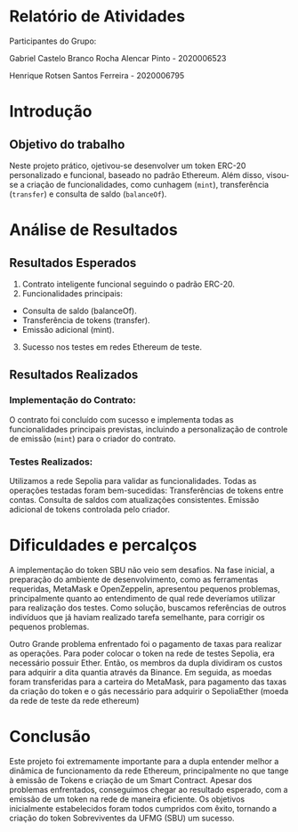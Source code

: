 # Relatório de Atividades

Participantes do Grupo:


Gabriel Castelo Branco Rocha Alencar Pinto - 2020006523 

Henrique Rotsen Santos Ferreira  - 2020006795

# Introdução
## Objetivo do trabalho

Neste projeto prático, ojetivou-se desenvolver um token ERC-20 personalizado e funcional, baseado no padrão Ethereum. Além disso, visou-se a criação de funcionalidades, como cunhagem (`mint`), transferência (`transfer`) e consulta de saldo (`balanceOf`).

# Análise de Resultados

## Resultados Esperados
1. Contrato inteligente funcional seguindo o padrão ERC-20.
2. Funcionalidades principais:
  * Consulta de saldo (balanceOf).
  * Transferência de tokens (transfer).
  * Emissão adicional (mint).
3. Sucesso nos testes em redes Ethereum de teste.

## Resultados Realizados 

### Implementação do Contrato:

O contrato foi concluído com sucesso e implementa todas as funcionalidades principais previstas, incluindo a personalização de
controle de emissão (`mint`) para o criador do contrato.

### Testes Realizados:

Utilizamos a rede Sepolia para validar as funcionalidades.
Todas as operações testadas foram bem-sucedidas:
Transferências de tokens entre contas.
Consulta de saldos com atualizações consistentes.
Emissão adicional de tokens controlada pelo criador.

# Dificuldades e percalços 

A implementação do token SBU não veio sem desafios. Na fase inicial, a preparação do ambiente de desenvolvimento, como as ferramentas requeridas, MetaMask e OpenZeppelin, apresentou pequenos problemas, principalmente quanto ao entendimento de qual rede deveríamos utilizar para realização dos testes. Como solução, buscamos referências de outros indivíduos que já haviam realizado tarefa semelhante, para corrigir os pequenos problemas. 

Outro Grande problema enfrentado foi o pagamento de taxas para realizar as operações. Para poder colocar o token na rede de testes Sepolia, era necessário possuir Ether. Então, os membros da dupla dividiram os custos para adquirir a dita quantia através da Binance. Em seguida, as moedas foram transferidas para a carteira do MetaMask, para pagamento das taxas da criação do token e o gás necessário para adquirir o SepoliaEther (moeda da rede de teste da rede ethereum)

# Conclusão

Este projeto foi extremamente importante para a dupla entender melhor a dinâmica de funcionamento da rede Ethereum, principalmente no que tange à emissão de Tokens e criação de um Smart Contract. Apesar dos problemas enfrentados, conseguimos chegar ao resultado esperado, com a emissão de um token na rede de maneira eficiente. Os objetivos inicialmente estabelecidos foram todos cumpridos com êxito, tornando a criação do token Sobreviventes da UFMG (SBU) um sucesso.
